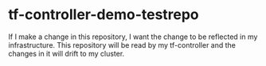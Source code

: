 # tf-controller-demo-testrepo

If I make a change in this repository, I want the change to be reflected in my infrastructure. This repository will be
read by my tf-controller and the changes in it will drift to my cluster.
